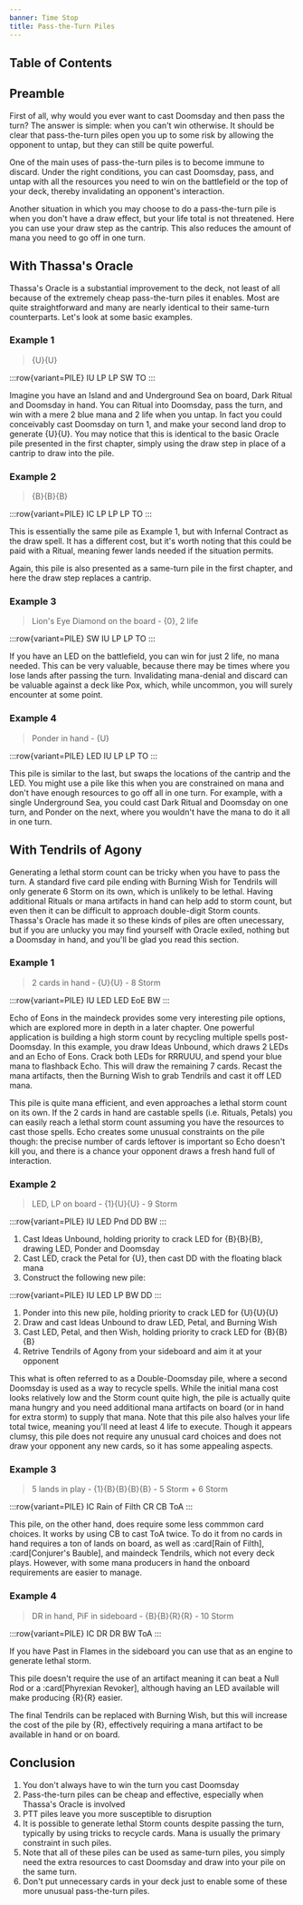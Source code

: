 ```yaml
---
banner: Time Stop
title: Pass-the-Turn Piles
---
```


## Table of Contents

## Preamble

First of all, why would you ever want to cast Doomsday and then pass the turn?
The answer is simple: when you can't win otherwise. It should be clear that
pass-the-turn piles open you up to some risk by allowing the opponent to untap,
but they can still be quite powerful.

One of the main uses of pass-the-turn piles is to become immune to discard.
Under the right conditions, you can cast Doomsday, pass, and untap with all the
resources you need to win on the battlefield or the top of your deck, thereby
invalidating an opponent's interaction.

Another situation in which you may choose to do a pass-the-turn pile is when you
don't have a draw effect, but your life total is not threatened. Here you can
use your draw step as the cantrip. This also reduces the amount of mana you need
to go off in one turn.

## With Thassa's Oracle

Thassa's Oracle is a substantial improvement to the deck, not least of all
because of the extremely cheap pass-the-turn piles it enables. Most are quite
straightforward and many are nearly identical to their same-turn counterparts.
Let's look at some basic examples.

### Example 1

> {U}{U}

:::row{variant=PILE}
IU
LP
LP
SW
TO
:::

Imagine you have an Island and and Underground Sea on board, Dark Ritual and
Doomsday in hand. You can Ritual into Doomsday, pass the turn, and win with a
mere 2 blue mana and 2 life when you untap. In fact you could conceivably cast
Doomsday on turn 1, and make your second land drop to generate {U}{U}. You may
notice that this is identical to the basic Oracle pile presented in the first
chapter, simply using the draw step in place of a cantrip to draw into the pile.

### Example 2

> {B}{B}{B}

:::row{variant=PILE}
IC
LP
LP
LP
TO
:::

This is essentially the same pile as Example 1, but with Infernal Contract as
the draw spell. It has a different cost, but it's worth noting that this could
be paid with a Ritual, meaning fewer lands needed if the situation permits.

Again, this pile is also presented as a same-turn pile in the first chapter, and
here the draw step replaces a cantrip.

### Example 3

> Lion's Eye Diamond on the board - {0}, 2 life

:::row{variant=PILE}
SW
IU
LP
LP
TO
:::

If you have an LED on the battlefield, you can win for just 2 life, no mana
needed. This can be very valuable, because there may be times where you lose
lands after passing the turn. Invalidating mana-denial and discard can be
valuable against a deck like Pox, which, while uncommon, you will surely
encounter at some point.

### Example 4

> Ponder in hand - {U}

:::row{variant=PILE}
LED
IU
LP
LP
TO
:::

This pile is similar to the last, but swaps the locations of the cantrip and the
LED. You might use a pile like this when you are constrained on mana and don't
have enough resources to go off all in one turn. For example, with a single
Underground Sea, you could cast Dark Ritual and Doomsday on one turn, and Ponder
on the next, where you wouldn't have the mana to do it all in one turn.

## With Tendrils of Agony

Generating a lethal storm count can be tricky when you have to pass the turn. A
standard five card pile ending with Burning Wish for Tendrils will only generate
6 Storm on its own, which is unlikely to be lethal. Having additional Rituals or
mana artifacts in hand can help add to storm count, but even then it can be
difficult to approach double-digit Storm counts. Thassa's Oracle has made it so
these kinds of piles are often unecessary, but if you are unlucky you may find
yourself with Oracle exiled, nothing but a Doomsday in hand, and you'll be glad
you read this section.

### Example 1

> 2 cards in hand - {U}{U} - 8 Storm

:::row{variant=PILE}
IU
LED
LED
EoE
BW
:::

Echo of Eons in the maindeck provides some very interesting pile options, which
are explored more in depth in a later chapter. One powerful application is
building a high storm count by recycling multiple spells post-Doomsday. In this
example, you draw Ideas Unbound, which draws 2 LEDs and an Echo of Eons. Crack
both LEDs for RRRUUU, and spend your blue mana to flashback Echo. This will draw
the remaining 7 cards. Recast the mana artifacts, then the Burning Wish to grab
Tendrils and cast it off LED mana.

This pile is quite mana efficient, and even approaches a lethal storm count on
its own. If the 2 cards in hand are castable spells (i.e. Rituals, Petals) you
can easily reach a lethal storm count assuming you have the resources to cast
those spells. Echo creates some unusual constraints on the pile though: the
precise number of cards leftover is important so Echo doesn't kill you, and
there is a chance your opponent draws a fresh hand full of interaction.

### Example 2

> LED, LP on board - {1}{U}{U} - 9 Storm

:::row{variant=PILE}
IU
LED
Pnd
DD
BW
:::

1. Cast Ideas Unbound, holding priority to crack LED for {B}{B}{B}, drawing LED,
   Ponder and Doomsday
1. Cast LED, crack the Petal for {U}, then cast DD with the floating black mana
1. Construct the following new pile:

:::row{variant=PILE}
IU
LED
LP
BW
DD
:::

1. Ponder into this new pile, holding priority to crack LED for {U}{U}{U}
1. Draw and cast Ideas Unbound to draw LED, Petal, and Burning Wish
1. Cast LED, Petal, and then Wish, holding priority to crack LED for {B}{B}{B}
1. Retrive Tendrils of Agony from your sideboard and aim it at your opponent

This what is often referred to as a Double-Doomsday pile, where a second
Doomsday is used as a way to recycle spells. While the initial mana cost looks
relatively low and the Storm count quite high, the pile is actually quite mana
hungry and you need additional mana artifacts on board (or in hand for extra
storm) to supply that mana. Note that this pile also halves your life total
twice, meaning you'll need at least 4 life to execute. Though it appears clumsy,
this pile does not require any unusual card choices and does not draw your
opponent any new cards, so it has some appealing aspects.

### Example 3

> 5 lands in play - {1}{B}{B}{B}{B} - 5 Storm + 6 Storm

:::row{variant=PILE}
IC
Rain of Filth
CR
CB
ToA
:::

This pile, on the other hand, does require some less commmon card choices. It
works by using CB to cast ToA twice. To do it from no cards in hand requires a
ton of lands on board, as well as :card[Rain of Filth], :card[Conjurer's
Bauble], and maindeck Tendrils, which not every deck plays. However, with some
mana producers in hand the onboard requirements are easier to manage.

### Example 4

> DR in hand, PiF in sideboard - {B}{B}{R}{R} - 10 Storm

:::row{variant=PILE}
IC
DR
DR
BW
ToA
:::

If you have Past in Flames in the sideboard you can use that as an engine to
generate lethal storm.

This pile doesn't require the use of an artifact meaning it can beat a Null Rod
or a :card[Phyrexian Revoker], although having an LED available will make
producing {R}{R} easier.

The final Tendrils can be replaced with Burning Wish, but this will increase the
cost of the pile by {R}, effectively requiring a mana artifact to be available
in hand or on board.

## Conclusion

1. You don't always have to win the turn you cast Doomsday
1. Pass-the-turn piles can be cheap and effective, especially when Thassa's
   Oracle is involved
1. PTT piles leave you more susceptible to disruption
1. It is possible to generate lethal Storm counts despite passing the turn,
   typically by using tricks to recycle cards. Mana is usually the primary
   constraint in such piles.
1. Note that all of these piles can be used as same-turn piles, you simply need
   the extra resources to cast Doomsday and draw into your pile on the same
   turn.
1. Don't put unnecessary cards in your deck just to enable some of these more
   unusual pass-the-turn piles.
